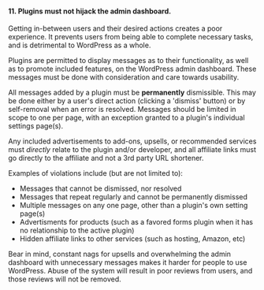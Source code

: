 <h4>11. Plugins must not hijack the admin dashboard.</h4>

Getting in-between users and their desired actions creates a poor experience. It prevents users from being able to complete necessary tasks, and is detrimental to WordPress as a whole.

Plugins are permitted to display messages as to their functionality, as well as to promote included features, on the WordPress admin dashboard. These messages must be done with consideration and care towards usability.

All messages added by a plugin must be <strong>permanently</strong> dismissible. This may be done either by a user's direct action (clicking a 'dismiss' button) or by self-removal when an error is resolved. Messages should be limited in scope to one per page, with an exception granted to a plugin's individual settings page(s).

Any included advertisements to add-ons, upsells, or recommended services must <em>directly</em> relate to the plugin and/or developer, and all affiliate links must go directly to the affiliate and not a 3rd party URL shortener.

Examples of violations include (but are not limited to):

<ul>
    <li>Messages that cannot be dismissed, nor resolved</li>
    <li>Messages that repeat regularly and cannot be permanently dismissed</li>
    <li>Multiple messages on any one page, other than a plugin's own setting page(s)</li>
    <li>Advertisments for products (such as a favored forms plugin when it has no relationship to the active plugin)</li>
    <li>Hidden affiliate links to other services (such as hosting, Amazon, etc)</li>
</ul>

Bear in mind, constant nags for upsells and overwhelming the admin dashboard with unnecessary messages makes it harder for people to use WordPress. Abuse of the system will result in poor reviews from users, and those reviews will not be removed.
